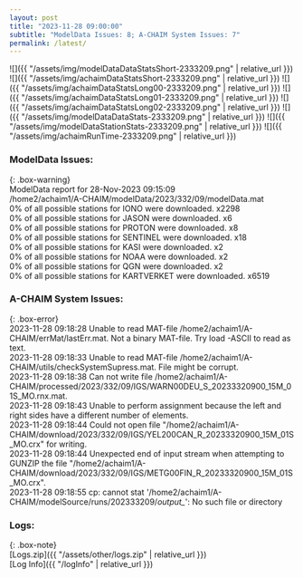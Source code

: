 ```yaml
---
layout: post
title: "2023-11-28 09:00:00"
subtitle: "ModelData Issues: 8; A-CHAIM System Issues: 7"
permalink: /latest/
---
```


![]({{ "/assets/img/modelDataDataStatsShort-2333209.png" | relative_url }})
![]({{ "/assets/img/achaimDataStatsShort-2333209.png" | relative_url }})
![]({{ "/assets/img/achaimDataStatsLong00-2333209.png" | relative_url }})
![]({{ "/assets/img/achaimDataStatsLong01-2333209.png" | relative_url }})
![]({{ "/assets/img/achaimDataStatsLong02-2333209.png" | relative_url }})
![]({{ "/assets/img/modelDataDataStats-2333209.png" | relative_url }})
![]({{ "/assets/img/modelDataStationStats-2333209.png" | relative_url }})
![]({{ "/assets/img/achaimRunTime-2333209.png" | relative_url }})


### ModelData Issues:  
  
{: .box-warning}  
 ModelData report for 28-Nov-2023 09:15:09   
 /home2/achaim1/A-CHAIM/modelData/2023/332/09/modelData.mat   
 0% of all possible stations for IONO were downloaded. x2298   
 0% of all possible stations for JASON were downloaded. x6   
 0% of all possible stations for PROTON were downloaded. x8   
 0% of all possible stations for SENTINEL were downloaded. x18   
 0% of all possible stations for KASI were downloaded. x2   
 0% of all possible stations for NOAA were downloaded. x2   
 0% of all possible stations for QGN were downloaded. x2   
 0% of all possible stations for KARTVERKET were downloaded. x6519   
  
### A-CHAIM System Issues:  
  
{: .box-error}  
2023-11-28 09:18:28 Unable to read MAT-file /home2/achaim1/A-CHAIM/errMat/lastErr.mat. Not a binary MAT-file. Try load -ASCII to read as text.  
2023-11-28 09:18:33 Unable to read MAT-file /home2/achaim1/A-CHAIM/utils/checkSystemSupress.mat. File might be corrupt.  
2023-11-28 09:18:38 Can not write file /home2/achaim1/A-CHAIM/processed/2023/332/09/IGS/WARN00DEU_S_20233320900_15M_01S_MO.rnx.mat.  
2023-11-28 09:18:43 Unable to perform assignment because the left and right sides have a different number of elements.  
2023-11-28 09:18:44 Could not open file "/home2/achaim1/A-CHAIM/download/2023/332/09/IGS/YEL200CAN_R_20233320900_15M_01S_MO.crx" for writing.  
2023-11-28 09:18:44 Unexpected end of input stream when attempting to GUNZIP the file "/home2/achaim1/A-CHAIM/download/2023/332/09/IGS/METG00FIN_R_20233320900_15M_01S_MO.crx".  
2023-11-28 09:18:55 cp: cannot stat '/home2/achaim1/A-CHAIM/modelSource/runs/202333209/*output_*': No such file or directory  

### Logs:  
  
{: .box-note}  
[Logs.zip]({{ "/assets/other/logs.zip" | relative_url }})  
[Log Info]({{ "/logInfo" | relative_url }})  
